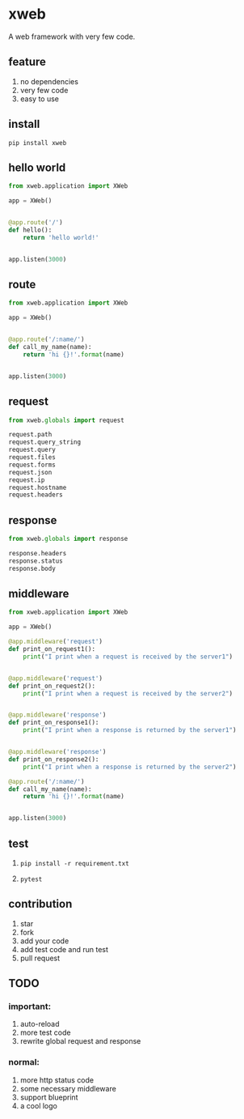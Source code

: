 # xweb

A web framework with very few code.

## feature

1. no dependencies
2. very few code
3. easy to use

## install

`pip install xweb`

## hello world
```python
from xweb.application import XWeb

app = XWeb()


@app.route('/')
def hello():
    return 'hello world!'


app.listen(3000)
```

## route
```python
from xweb.application import XWeb

app = XWeb()


@app.route('/:name/')
def call_my_name(name):
    return 'hi {}!'.format(name)


app.listen(3000)
```

## request

```python
from xweb.globals import request

request.path
request.query_string
request.query
request.files
request.forms
request.json
request.ip
request.hostname
request.headers

```


## response

```python
from xweb.globals import response

response.headers
response.status
response.body
```

## middleware

```python
from xweb.application import XWeb

app = XWeb()

@app.middleware('request')
def print_on_request1():
    print("I print when a request is received by the server1")


@app.middleware('request')
def print_on_request2():
    print("I print when a request is received by the server2")


@app.middleware('response')
def print_on_response1():
    print("I print when a response is returned by the server1")


@app.middleware('response')
def print_on_response2():
    print("I print when a response is returned by the server2")

@app.route('/:name/')
def call_my_name(name):
    return 'hi {}!'.format(name)


app.listen(3000)
```
## test

1. `pip install -r requirement.txt`

2. `pytest`

## contribution

1. star
2. fork
3. add your code
4. add test code and run test
5. pull request

## TODO


### important:

1. auto-reload
2. more test code
3. rewrite global request and response

### normal:

1. more http status code
2. some necessary middleware 
3. support blueprint
4. a cool logo
